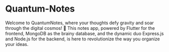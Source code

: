 # Quantum-Notes
Welcome to QuantumNotes, where your thoughts defy gravity and soar through the digital cosmos! 🚀 This notes app, powered by Flutter for the frontend, MongoDB as the brainy database, and the dynamic duo Express.js and Node.js for the backend, is here to revolutionize the way you organize your ideas.
